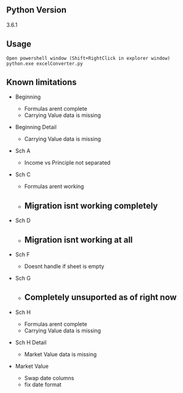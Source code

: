 ## Python Version ##
3.6.1

## Usage ##
	Open powershell window (Shift+RightClick in explorer window)
	python.exe excelConverter.py

## Known limitations ##

- Beginning
	- Formulas arent complete
	- Carrying Value data is missing
 
- Beginning Detail
	- Carrying Value data is missing
	
- Sch A
	- Income vs Principle not separated

- Sch C
	- Formulas arent working
	- ## Migration isnt working completely ##
	
- Sch D
	- ## Migration isnt working at all ##

- Sch F
	- Doesnt handle if sheet is empty
	
- Sch G
	- ## Completely unsuported as of right now ##

- Sch H
	- Formulas arent complete
	- Carrying Value data is missing

- Sch H Detail
	- Market Value data is missing

- Market Value
	- Swap date columns 
	- fix date format
